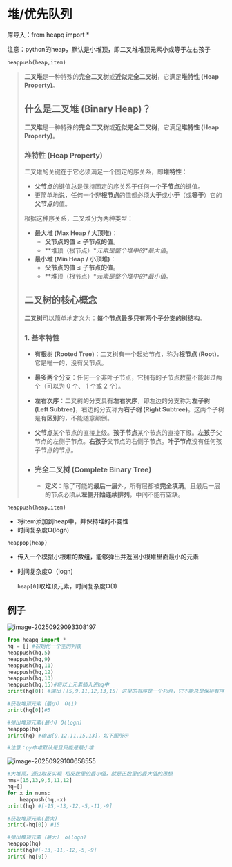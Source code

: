 # 堆/优先队列

库导入：from heapq import *

注意：python的heap，默认是小堆顶，即二叉堆堆顶元素小或等于左右孩子

```python
heappush(heap,item)
```

> **二叉堆**是一种特殊的**完全二叉树**或**近似完全二叉树**，它满足**堆特性 (Heap Property)**。
>
> ## 什么是二叉堆 (Binary Heap)？
>
> 
>
> **二叉堆**是一种特殊的**完全二叉树**或**近似完全二叉树**，它满足**堆特性 (Heap Property)**。
>
> ### 堆特性 (Heap Property)
>
> 
>
> 二叉堆的关键在于它必须满足一个固定的序关系，即**堆特性**：
>
> - **父节点**的键值总是保持固定的序关系于任何一个**子节点**的键值。
> - 更简单地说，任何一个**非根节点**的值都必须**大于**或**小于**（或**等于**）它的**父节点**的值。
>
> 根据这种序关系，二叉堆分为两种类型：
>
> - **最大堆 (Max Heap / 大顶堆)**：
>   - **父节点的值** **≥** **子节点的值**。
>   - **堆顶（根节点）\**元素是整个堆中的\**最大值**。
> - **最小堆 (Min Heap / 小顶堆)**：
>   - **父节点的值** **≤** **子节点的值**。
>   - **堆顶（根节点）\**元素是整个堆中的\**最小值**。
>
> ## 二叉树的核心概念
>
> 
>
> **二叉树**可以简单地定义为：**每个节点最多只有两个子分支的树结构**。
>
> 
>
> ### 1. 基本特性
>
> 
>
> - **有根树 (Rooted Tree)**：二叉树有一个起始节点，称为**根节点 (Root)**，它是唯一的，没有父节点。
>
> - **最多两个分支**：任何一个非叶子节点，它拥有的子节点数量不能超过两个（可以为 0 个、 1 个或 2 个）。
>
> - **左右次序**：二叉树的分支具有**左右次序**，即左边的分支称为**左子树 (Left Subtree)**，右边的分支称为**右子树 (Right Subtree)**。这两个子树是**有区别**的，不能随意颠倒。
>
> - **父节点**某个节点的直接上级。**孩子节点**某个节点的直接下级。**左孩子**父节点的左侧子节点。**右孩子**父节点的右侧子节点。**叶子节点**没有任何孩子节点的节点。
>
> - ### 完全二叉树 (Complete Binary Tree)
>
>   
>
>   - **定义**：除了可能的**最后一层**外，所有层都被**完全填满**。且最后一层的节点必须从**左侧开始连续排列**，中间不能有空缺。

`heappush(heap,item)`

- 将item添加到heap中，并保持堆的不变性 <!--不变性指的是对于一个小根堆，我们所有的节点都满足根节点小于左右孩子-->
- 时间复杂度O(logn)

`heappop(heap)`

- 传入一个模拟小根堆的数组，能够弹出并返回小根堆里面最小的元素

- 时间复杂度O（logn)

  `heap[0]`取堆顶元素，时间复杂度O(1)



## 例子

![image-20250929093308197](C:\Users\26705\AppData\Roaming\Typora\typora-user-images\image-20250929093308197.png)

```python
from heapq import *
hq = [] #初始化一个空的列表
heappush(hq,5)
heappush(hq,9)
heappush(hq,11) 
heappush(hq,12)
heappush(hq,13)
heappush(hq,15)#将以上元素插入进hq中
print(hq[0]) #输出：[5,9,11,12,13,15] 这里的有序是一个巧合，它不能总是保持有序关系

#获取堆顶元素（最小） O(1)
print(hq[0])#5

#弹出堆顶元素(最小) O(logn)
heappop(hq)
print(hq) #输出[9,12,11,15,13]，如下图所示

#注意：py中堆默认是且只能是最小堆
```

![image-20250929100658555](C:\Users\26705\AppData\Roaming\Typora\typora-user-images\image-20250929100658555.png)

```python
#大堆顶，通过取反实现 相反数里的最小值，就是正数里的最大值的思想
nms=[15,13,9,5,11,12]
hq=[]
for x in nums:
    heappush(hq,-x)
print(hq) #[-15,-13,-12,-5,-11,-9]

#获取堆顶元素(最大)
print(-hq[0]) #15

#弹出堆顶元素（最大） o(logn)
heappop(hq)
print(hq)#[-13,-11,-12,-5,-9]
print(-hq[0])
```

